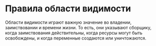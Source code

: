 # Правила области видимости

Области видимости играют важную значение во владении, заимствовании
и времени жизни. То есть, они указывают сборщику, когда
заимствования действительны, когда ресурсы могут быть освобождены,
 и когда переменные создаются или уничтожаются.